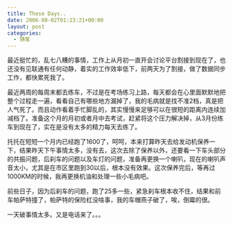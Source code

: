 ```yaml
---
title: These Days..
date: 2006-08-02T01:23:21+00:00
layout: post
categories:
  - 随笔
---
```


最近挺忙的，乱七八糟的事情，工作上从月初一直开会讨论平台割接到现在了，也还没有见联通有任何动静，着实的工作效率低下，前两天为了割接，做了数据同步工作，都快累死我了。

最近两周的每周末都去练车，不过是在考场练习上路，每天都会在心里面默默地把整个过程走一遍，看看自己有哪些地方漏掉了，我的毛病就是找不准2档，真是把人气死了。而且动作看着手忙脚乱的，其实慢慢来足够可以在很短的距离内连续加减档了。准备这个月的月初或者月中去考试，赶紧将这个压力解决掉，从3月份练车到现在了，实在是没有太多的精力每天去练了。

托托在短短一个月内已经跑了1600了，呵呵，本来打算昨天去给发动机保养一下，结果昨天下午事情太多，没有去，这次去除了保养以外，还要看一下车头部分的共振问题，后刹车的问题以及车灯的问题，准备再更换一个喇叭，现在的喇叭声音太小，尤其是在市区里跑到30以后，根本没有效果。这次保养完后，等再过1000KM的时候，我再更换机油和处理一些小毛病吧。

前些日子，因为后刹车的问题，跑了25多一些，紧急刹车根本收不住，结果和前车帕萨特撞了，帕萨特的保险杠没啥事，我的车帽燕子破了，唉，倒霉的很。

一天破事情太多。又是电话来了。。。